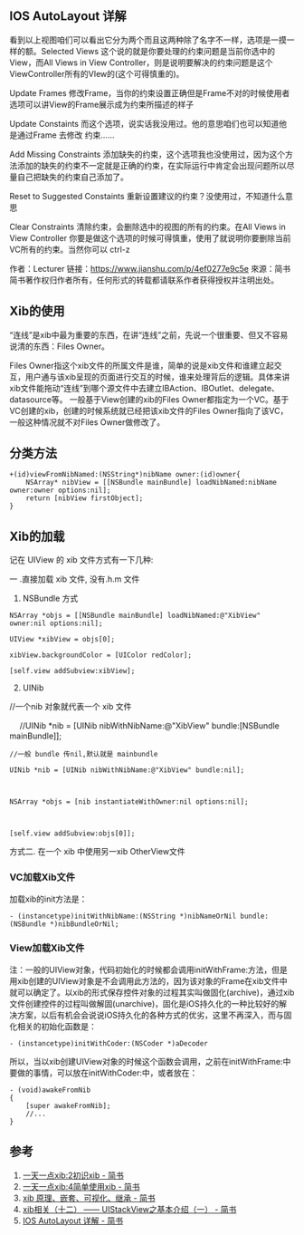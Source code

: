 ## IOS AutoLayout 详解

看到以上视图咱们可以看出它分为两个而且这两种除了名字不一样，选项是一摸一样的额。Selected Views 这个说的就是你要处理的约束问题是当前你选中的View，而All Views in View Controller，则是说明要解决的约束问题是这个ViewController所有的VIew的(这个可得慎重的)。


Update Frames 修改Frame，当你的约束设置正确但是Frame不对的时候使用者选项可以讲View的Frame展示成为约束所描述的样子

Update Constaints 而这个选项，说实话我没用过。他的意思咱们也可以知道他是通过Frame 去修改 约束……

Add Missing Constraints 添加缺失的约束，这个选项我也没使用过，因为这个方法添加的缺失的约束不一定就是正确的约束，在实际运行中肯定会出现问题所以尽量自己把缺失的约束自己添加了。

Reset to Suggested Constaints 重新设置建议的约束？没使用过，不知道什么意思

Clear Constraints 清除约束，会删除选中的视图的所有的约束。在All Views in View Controller 你要是做这个选项的时候可得慎重，使用了就说明你要删除当前VC所有的约束。当然你可以 ctrl-z

作者：Lecturer
链接：https://www.jianshu.com/p/4ef0277e9c5e
來源：简书
简书著作权归作者所有，任何形式的转载都请联系作者获得授权并注明出处。
## Xib的使用

“连线”是xib中最为重要的东西，在讲“连线”之前，先说一个很重要、但又不容易说清的东西：Files Owner。

Files Owner指这个xib文件的所属文件是谁，简单的说是xib文件和谁建立起交互，用户通与该xib呈现的页面进行交互的时候，谁来处理背后的逻辑。具体来讲xib文件能拖动“连线”到哪个源文件中去建立IBAction、IBOutlet、delegate、datasource等。
一般基于View创建的xib的Files Owner都指定为一个VC。基于VC创建的xib，创建的时候系统就已经把该xib文件的Files Owner指向了该VC，一般这种情况就不对Files Owner做修改了。


## 分类方法

```objc
+(id)viewFromNibNamed:(NSString*)nibName owner:(id)owner{
    NSArray* nibView = [[NSBundle mainBundle] loadNibNamed:nibName owner:owner options:nil];
    return [nibView firstObject];
}
```

## Xib的加载



记在 UIView 的 xib 文件方式有一下几种:

一 .直接加载 xib 文件, 没有.h.m 文件

1. NSBundle 方式

```objc
NSArray *objs = [[NSBundle mainBundle] loadNibNamed:@"XibView" owner:nil options:nil];

UIView *xibView = objs[0];

xibView.backgroundColor = [UIColor redColor];

[self.view addSubview:xibView];
```
 

2. UINib

//一个nib 对象就代表一个 xib 文件


　   //UINib *nib = [UINib nibWithNibName:@"XibView" bundle:[NSBundle mainBundle]];

 

    //一般 bundle 传nil,默认就是 mainbundle

    UINib *nib = [UINib nibWithNibName:@"XibView" bundle:nil];

 

    NSArray *objs = [nib instantiateWithOwner:nil options:nil];

 

    [self.view addSubview:objs[0]];


方式二. 在一个 xib 中使用另一xib  OtherView文件


### VC加载Xib文件


加载xib的init方法是：


```objc
- (instancetype)initWithNibName:(NSString *)nibNameOrNil bundle:(NSBundle *)nibBundleOrNil;
```


###  View加载Xib文件


注：一般的UIView对象，代码初始化的时候都会调用initWithFrame:方法，但是用xib创建的UIView对象是不会调用此方法的，因为该对象的Frame在xib文件中就可以确定了。以xib的形式保存控件对象的过程其实叫做固化(archive)，通过xib文件创建控件的过程叫做解固(unarchive)，固化是iOS持久化的一种比较好的解决方案，以后有机会会说说iOS持久化的各种方式的优劣，这里不再深入，而与固化相关的初始化函数是：

```objc
- (instancetype)initWithCoder:(NSCoder *)aDecoder

```
所以，当以xib创建UIView对象的时候这个函数会调用，之前在initWithFrame:中要做的事情，可以放在initWithCoder:中，或者放在：


```objc
- (void)awakeFromNib
{
    [super awakeFromNib];
    //...
}

```


## 参考

1. [一天一点xib:2初识xib - 简书](https://www.jianshu.com/p/7d59b9420bba)
2. [一天一点xib:4简单使用xib - 简书](https://www.jianshu.com/p/a4e2066514f5)
3. [xib 原理、嵌套、可视化、继承 - 简书](https://www.jianshu.com/p/50ee2ce6d513)
4. [xib相关（十二） —— UIStackView之基本介绍（一） - 简书](https://www.jianshu.com/p/7a6ef3b21c9c)
5. [IOS AutoLayout 详解 - 简书](https://www.jianshu.com/p/4ef0277e9c5e)